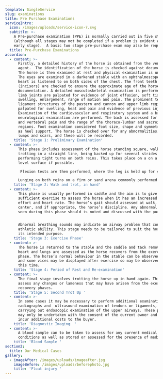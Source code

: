 ```yaml
---
template: SingleService
slug: examinations
title: Pre Purchase Examinations
serviceIntro:
  icon: /images/uploads/service-icon-7.svg
  subtitle: >-
    A Pre-purchase examination (PPE) is normally carried out in five stages
    (although all stages may not be completed if a problem is evident at an
    early stage).  A basic two stage pre-purchase exam may also be requested.
  title: Pre-Purchase Examinations
accordion:
  - content: >-
      Firstly, a detailed history of the horse is obtained from the vendor /
      agent.  The identification of the horse is checked against documentation.
      The horse is then examined at rest and physical examination is undertaken.
      The eyes are examined in a darkened stable with an ophthalmoscope and the
      heart is listened to on both sides of the chest. The front teeth
      (incisors) are checked to ensure the approximate age of the horse matches
      documentation. A detailed musculoskeletal examination is performed. The
      limb joints are palpated for evidence of joint effusion, soft tissue
      swelling, enlargement, range of motion and pain. The prominent tendon and
      ligament structures of the pastern and cannon and upper limb regions are
      palpated for swelling, heat and pain and evidence of previous injury. 
      Examination of the cardiovascular and respiratory system and a brief
      neurological examination are performed. The back is assessed for muscular
      and vertebral pain and the range of the thoraco-lumbar and sacroiliac
      regions. Foot examination considered foot size, shape and symmetry as well
      as heel support. The horse is checked over for any abnormalities, such as
      lumps and scars, and these will be recorded.
    title: 'Stage 1: Preliminary Examination'
  - content: >-
      This phase includes assessment of the horse standing square, walking and
      trotting in a straight line, being backed up for several strides and
      performing tight turns on both reins. This takes place on a on a firm,
      level surface if possible.

       Flexion tests are then performed, where the leg is held up for 45-60 seconds and the horse is trotted away in a straight line. A flexion test is considered positive if the horse takes more than 3-5 steps to return to a normal gait. A positive flexion test could indicate a problem with a joint and/or soft tissue structure and will be considered along with the rest of the examination.  

      Lunging on both reins on a firm or sand arena commonly performed.
    title: 'Stage 2: Walk and trot, in hand'
  - content: >-
      This phase is usually performed in saddle and the aim is to give
      sufficient exercise to assess the horse when it has an increased breathing
      effort and heart rate. The horse’s gait should assessed at walk, trot,
      canter, and if appropriate, the horse’s discipline. Any abnormal behaviour
      seen during this phase should is noted and discussed with the purchaser. 


      Abnormal breathing sounds may indicate an airway problem that could impair
      athletic ability. This stage needs to be tailored to suit the horse and
      its intended purpose.
    title: 'Stage 3: Exercise Phase'
  - content: >-
      The horse is returned to the stable and the saddle and tack removed. The
      heart and lungs are assessed as the horse recovers from the exercise
      phase. The horse’s normal behaviour in the stable can be observed again
      and some vices may be displayed after exercise so may be observed during
      this time.
    title: 'Stage 4: Period of Rest and Re-examination'
  - content: >-
      The final stage involves trotting the horse up in hand again. This is to
      assess any changes or lameness that may have arisen from the exercise or
      recovery phases.
    title: 'Stage 5: Second Trot Up '
  - content: >-
      In some cases it may be necessary to perform additional examinations –
      radiographs and  ultrasound examination of tendons or ligaments, or
      carrying out endoscopic examination of the upper airways. These procedures
      may only be undertaken with the consent of the current owner and will
      incur additional costs to the buyer.
    title: 'Diagnostic Imaging  '
  - content: >-
      A blood sample can to be taken to assess for any current medical
      conditions as well as stored or assessed for the presence of medications.
    title: 'Blood Sample '
section2:
  title: Our Medical Cases
gallery:
  - imageAfter: /images/uploads/imageafter.jpg
    imageBefore: /images/uploads/beforephoto.jpg
    title: 'Float injury '
---
```



